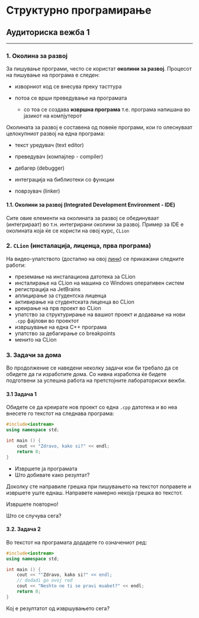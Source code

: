 # Структурно програмирање
## Аудиториска вежба 1

***

### 1. Околина за развој

За пишување програми, често се користат **околини за развој**. Процесот на пишување на програма е следен:

- изворниот код се внесува преку тасттура

- потоа се врши преведување на програмата

  - со тоа се создава **извршна програма** т.е. програма напишана во јазикот на компјутерот

Околината за развој е составена од повеќе програми, кои го олеснуваат целокупниот развој на една програма:

- текст уредувач (text editor)

- преведувач (компајлер - compiler)

- дебагер (debugger)

- интеграција на библиотеки со функции

- поврзувач (linker)

#### 1.1. Околини за развој (Integrated Development Environment - IDE)
Сите овие елементи на околината за развој се обединуваат (интегрираат) во т.н. интегрирани околини за развој. Пример за IDE е околината која ќе се користи на овој курс, `CLion`

### 2. `CLion` (инсталација, лиценца, прва програма)

На видео-упатството (достапно на овој [линк](https://www.youtube.com/watch?v=q22pBoHHHEE)) се прикажани следните работи:

- преземање на инсталациона датотека за CLion
- инсталирање на CLion на машина со Windows оперативен систем
- регистрација на JetBrains
- аплицирање за студентска лиценца
- активирање на студентската лиценца во CLion
- креирање на прв проект во CLion
- упатство за структурирање на вашиот проект и додавање на нови `.cpp` фајлови во проектот
- извршување на една C++ програма
- упатство за дебагирање со breakpoints
- менито на CLion

### 3. Задачи за дома 

Во продолжение се наведени неколку задачи кои би требало да се обидете да ги изработите дома. Со нивна изработка ќе бидете подготвени за успешна работа на претстојните лабораториски вежби.

#### 3.1 Задача 1

Обидете се да креирате нов проект со една `.сpp` датотека и во неа внесете го текстот на следнава програма:

```cpp
#include<iostream>
using namespace std;

int main () {
    cout << "Zdravo, kako si?" << endl;
    return 0;
}
```

- Извршете ја програмата
- Што добивате како резултат?

Доколку сте направиле грешка при пишувањето на текстот поправете и извршете уште еднаш. Направете намерно некоја грешка во текстот.

Извршете повторно!

Што се случува сега?

#### 3.2. Задача 2

Во текстот на програмата додадете го означениот ред:

```cpp
#include<iostream>
using namespace std;

int main () {
    cout << ""Zdravo, kako si?" << endl;
    // dodadi go ovoj red
    cout << "Neshto ne ti se pravi muabet?" << endl;
    return 0;
}
```

Кој е резултатот од извршувањето сега?

